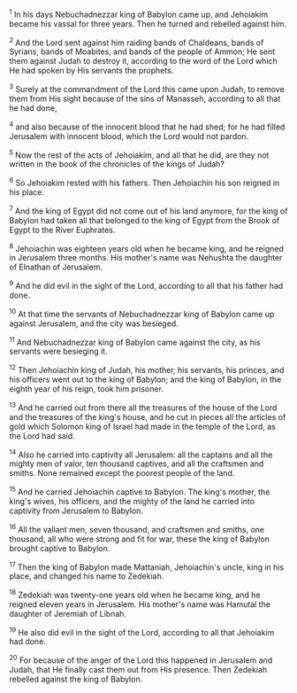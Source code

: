 <sup>1</sup> 
In his days Nebuchadnezzar king of Babylon came up, and Jehoiakim became his vassal for three years. Then he turned and rebelled against him. 

<sup>2</sup> 
And the Lord sent against him raiding bands of Chaldeans, bands of Syrians, bands of Moabites, and bands of the people of Ammon; He sent them against Judah to destroy it, according to the word of the Lord which He had spoken by His servants the prophets. 

<sup>3</sup> 
Surely at the commandment of the Lord this came upon Judah, to remove them from His sight because of the sins of Manasseh, according to all that he had done, 

<sup>4</sup> 
and also because of the innocent blood that he had shed; for he had filled Jerusalem with innocent blood, which the Lord would not pardon. 

<sup>5</sup> 
Now the rest of the acts of Jehoiakim, and all that he did, are they not written in the book of the chronicles of the kings of Judah? 

<sup>6</sup> 
So Jehoiakim rested with his fathers. Then Jehoiachin his son reigned in his place. 

<sup>7</sup> 
And the king of Egypt did not come out of his land anymore, for the king of Babylon had taken all that belonged to the king of Egypt from the Brook of Egypt to the River Euphrates.

<sup>8</sup> 
Jehoiachin was eighteen years old when he became king, and he reigned in Jerusalem three months. His mother's name was Nehushta the daughter of Elnathan of Jerusalem. 

<sup>9</sup> 
And he did evil in the sight of the Lord, according to all that his father had done. 

<sup>10</sup> 
At that time the servants of Nebuchadnezzar king of Babylon came up against Jerusalem, and the city was besieged. 

<sup>11</sup> 
And Nebuchadnezzar king of Babylon came against the city, as his servants were besieging it. 

<sup>12</sup> 
Then Jehoiachin king of Judah, his mother, his servants, his princes, and his officers went out to the king of Babylon; and the king of Babylon, in the eighth year of his reign, took him prisoner.

<sup>13</sup> 
And he carried out from there all the treasures of the house of the Lord and the treasures of the king's house, and he cut in pieces all the articles of gold which Solomon king of Israel had made in the temple of the Lord, as the Lord had said. 

<sup>14</sup> 
Also he carried into captivity all Jerusalem: all the captains and all the mighty men of valor, ten thousand captives, and all the craftsmen and smiths. None remained except the poorest people of the land. 

<sup>15</sup> 
And he carried Jehoiachin captive to Babylon. The king's mother, the king's wives, his officers, and the mighty of the land he carried into captivity from Jerusalem to Babylon. 

<sup>16</sup> 
All the valiant men, seven thousand, and craftsmen and smiths, one thousand, all who were strong and fit for war, these the king of Babylon brought captive to Babylon.

<sup>17</sup> 
Then the king of Babylon made Mattaniah, Jehoiachin's uncle, king in his place, and changed his name to Zedekiah. 

<sup>18</sup> 
Zedekiah was twenty-one years old when he became king, and he reigned eleven years in Jerusalem. His mother's name was Hamutal the daughter of Jeremiah of Libnah. 

<sup>19</sup> 
He also did evil in the sight of the Lord, according to all that Jehoiakim had done. 

<sup>20</sup> 
For because of the anger of the Lord this happened in Jerusalem and Judah, that He finally cast them out from His presence. Then Zedekiah rebelled against the king of Babylon.
